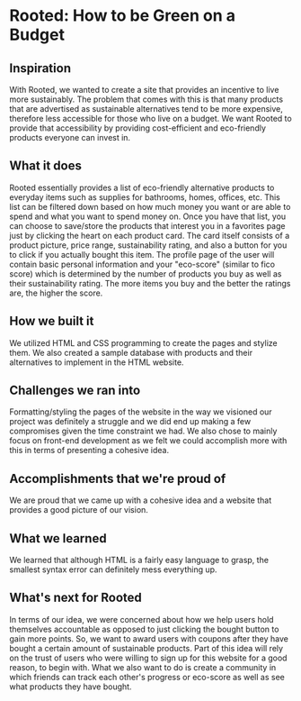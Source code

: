 # Rooted: How to be Green on a Budget

## Inspiration
With Rooted, we wanted to create a site that provides an incentive to live more sustainably. The problem that comes with this is that many products that are advertised as sustainable alternatives tend to be more expensive, therefore less accessible for those who live on a budget. We want Rooted to provide that accessibility by providing cost-efficient and eco-friendly products everyone can invest in.
## What it does
Rooted essentially provides a list of eco-friendly alternative products to everyday items such as supplies for bathrooms, homes, offices, etc. This list can be filtered down based on how much money you want or are able to spend and what you want to spend money on. Once you have that list, you can choose to save/store the products that interest you in a favorites page just by clicking the heart on each product card. The card itself consists of a product picture, price range, sustainability rating, and also a button for you to click if you actually bought this item. The profile page of the user will contain basic personal information and your "eco-score" (similar to fico score) which is determined by the number of products you buy as well as their sustainability rating. The more items you buy and the better the ratings are, the higher the score.
## How we built it
We utilized HTML and CSS programming to create the pages and stylize them. We also created a sample database with products and their alternatives to implement in the HTML website.
## Challenges we ran into
Formatting/styling the pages of the website in the way we visioned our project was definitely a struggle and we did end up making a few compromises given the time constraint we had. We also chose to mainly focus on front-end development as we felt we could accomplish more with this in terms of presenting a cohesive idea.
## Accomplishments that we're proud of
We are proud that we came up with a cohesive idea and a website that provides a good picture of our vision.
## What we learned
We learned that although HTML is a fairly easy language to grasp, the smallest syntax error can definitely mess everything up.
## What's next for Rooted
In terms of our idea, we were concerned about how we help users hold themselves accountable as opposed to just clicking the bought button to gain more points. So, we want to award users with coupons after they have bought a certain amount of sustainable products. Part of this idea will rely on the trust of users who were willing to sign up for this website for a good reason, to begin with. What we also want to do is create a community in which friends can track each other's progress or eco-score as well as see what products they have bought. 
